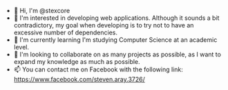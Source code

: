 - 👋 Hi, I'm @stexcore
- 👀 I'm interested in developing web applications. Although it sounds a bit contradictory, my goal when developing
is to try not to have an excessive number of dependencies.
- 🌱 I'm currently learning I'm studying Computer Science at an academic level.
- 💞️ I'm looking to collaborate on as many projects as possible, as I want to expand my knowledge as much as possible.
- 📫 You can contact me on Facebook with the following link: https://www.facebook.com/steven.aray.3726/
